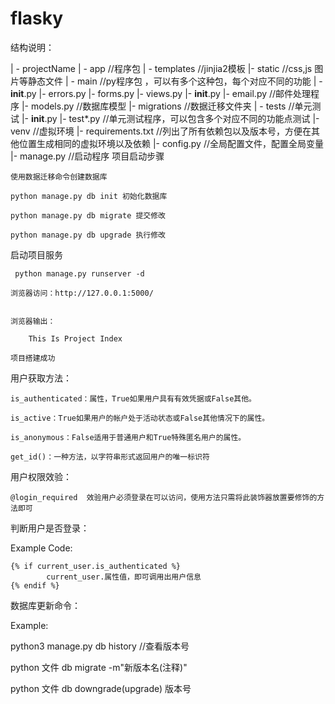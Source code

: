 # flasky

 结构说明：

| - projectName
	| - app  //程序包
		| - templates //jinjia2模板
		|- static //css,js 图片等静态文件
		| - main  //py程序包 ，可以有多个这种包，每个对应不同的功能
			| - __init__.py
			|- errors.py
			|- forms.py
			|- views.py
		|- __init__.py
		|- email.py //邮件处理程序
		|- models.py //数据库模型
	|- migrations //数据迁移文件夹
	| - tests  //单元测试
		|- __init__.py
		|- test*.py //单元测试程序，可以包含多个对应不同的功能点测试
	|- venv  //虚拟环境
	|- requirements.txt //列出了所有依赖包以及版本号，方便在其他位置生成相同的虚拟环境以及依赖
	|- config.py //全局配置文件，配置全局变量
	|- manage.py //启动程序
 项目启动步骤

    使用数据迁移命令创建数据库

    python manage.py db init 初始化数据库

    python manage.py db migrate 提交修改

    python manage.py db upgrade 执行修改

 启动项目服务

     python manage.py runserver -d

    浏览器访问：http://127.0.0.1:5000/


    浏览器输出：

        This Is Project Index

    项目搭建成功

 用户获取方法：

    is_authenticated：属性，True如果用户具有有效凭据或False其他。

    is_active：True如果用户的帐户处于活动状态或False其他情况下的属性。

    is_anonymous：False适用于普通用户和True特殊匿名用户的属性。

    get_id()：一种方法，以字符串形式返回用户的唯一标识符

用户权限效验：

    @login_required  效验用户必须登录在可以访问，使用方法只需将此装饰器放置要修饰的方法即可


判断用户是否登录：

Example Code:

    {% if current_user.is_authenticated %}
            current_user.属性值，即可调用出用户信息
    {% endif %}


数据库更新命令：

Example:

python3 manage.py db history   //查看版本号

python 文件 db migrate -m"新版本名(注释)"

python 文件 db downgrade(upgrade) 版本号